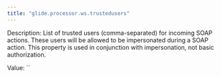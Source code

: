 ```yaml
---
title: "glide.processor.ws.trustedusers"
---
```


Description: List of trusted users (comma-separated) for incoming SOAP actions. These users will be allowed to be impersonated during a SOAP action. This property is used in conjunction with impersonation, not basic authorization.

Value: ``